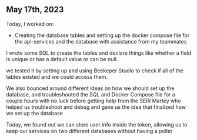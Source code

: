 ## May 17th, 2023

Today, I worked on:

- Creating the database tables and setting up the docker compose file for the api-services and the database
  with assistance from my teammates

I wrote some SQL to create the tables and declare things like whether a field is unique or has a default value or can be null.

we tested it by setting up and using Beekeper Studio to check if all of the tables existed and we could access them.

We also bounced around different ideas on how we should set up the database, and troubleshooted the SQL and Docker Compose file
for a couple hours with no luck before getting help from the SEIR Martey who helped us troubleshoot and debug and gave us
the idea that finalized how we set up the database

Today, we found out we can store user info inside the token, allowing us to keep our services on two different databases without having a poller
